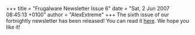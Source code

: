 +++
title = "Frugalware Newsletter Issue 6"
date = "Sat, 2 Jun 2007 08:45:13 +0100"
author = "AlexExtreme"
+++
The sixth issue of our fortnightly newsletter has been released! You can read it [here](/newsletter/6). We hope you like it!